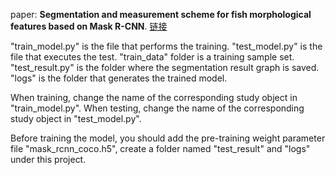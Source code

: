 
paper: **Segmentation and measurement scheme for fish morphological features based on Mask R-CNN**.
[链接](https://www.researchgate.net/publication/338678060_Segmentation_and_Measurement_Scheme_for_Fish_Morphological_Features_Based_on_Mask_R-CNN)

"train_model.py" is the file that performs the training.
"test_model.py" is the file that executes the test.
"train_data" folder is a training sample set.
"test_result.py" is the folder where the segmentation result graph is saved.
"logs" is the folder that generates the trained model.

When training, change the name of the corresponding study object in "train_model.py".
When testing, change the name of the corresponding study object in "test_model.py".

Before training the model, you should add the pre-training weight parameter file "mask_rcnn_coco.h5", 
create a folder named "test_result" and "logs" under this project.

